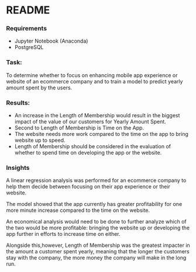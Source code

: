 # README

### Requirements
* Jupyter Notebook (Anaconda)
* PostgreSQL

### Task: 
To determine whether to focus on enhancing mobile app experience or website of an ecommerce company and to train a model to predict yearly amount spent by the users.

### Results:
* An increase in the Length of Membership would result in the biggest impact of the value of our customers for Yearly Amount Spent.
* Second to Length of Membership is Time on the App. 
* The website needs more work compared to the time on the app to bring website up to speed. 
* Length of Membership should be considered in the evaluation of whether to spend time on developing the app or the website. 

### Insights
A linear regression analysis was performed for an ecommerce company to help them decide between focusing on their app experience or their website. 

The model showed that the app currently has greater profitability for one more minute increase compared to the time on the website.

An economical analysis would need to be done to further analyze which of the two would be more profitable: bringing the website up or developing the app further in efforts to increase time on either.

Alongside this,however, Length of Membership was the greatest impacter in the amount a customer spent yearly, meaning that the longer the customers stay with the company, the more money the company will make in the long run.
